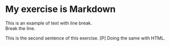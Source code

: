 <!-- Example of title -->
My exercise is Markdown
=======================
<!-- Here comes the table of content -->

<!-- Example of paragraph of text with line break -->
This is an example of text with line break.   
Break the line. 

This is the second sentence of this exercise. 
[P] Doing the same with HTML.
<!-- Example of another paragraph -->

<!-- Example of bold -->

<!-- Example of italic  -->

<!-- Example of headers -->

<!-- Example of external link -->

<!-- Example of link to another file -->

<!-- Example of an image -->

<!-- Example of an image with hover text -->

<!-- Example of equation or inline code -->

<!-- Example of a block of code -->

<!-- Example of code highlighting -->

<!-- Example of quote -->

<!-- Example of bullet list -->

<!-- Example of numbered list -->

<!-- Example of table -->

<!-- Paragraph after table -->